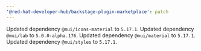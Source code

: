 ```yaml
---
'@red-hat-developer-hub/backstage-plugin-marketplace': patch
---
```


Updated dependency `@mui/icons-material` to `5.17.1`.
Updated dependency `@mui/lab` to `5.0.0-alpha.176`.
Updated dependency `@mui/material` to `5.17.1`.
Updated dependency `@mui/styles` to `5.17.1`.
